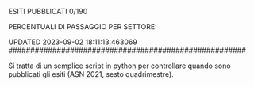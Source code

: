ESITI PUBBLICATI 0/190 

PERCENTUALI DI PASSAGGIO PER SETTORE:

UPDATED 2023-09-02 18:11:13.463069
###################################################### 

Si tratta di un semplice script in python per controllare quando sono pubblicati gli esiti (ASN 2021, sesto quadrimestre).

